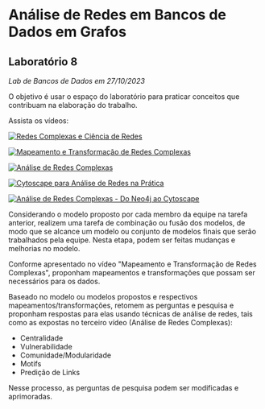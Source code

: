 # Análise de Redes em Bancos de Dados em Grafos
## Laboratório 8
*Lab de Bancos de Dados em 27/10/2023*

O objetivo é usar o espaço do laboratório para praticar conceitos que contribuam na elaboração do trabalho.

Assista os vídeos:

[![Redes Complexas e Ciência de Redes](https://img.youtube.com/vi/U1Ij0hMN_IA/0.jpg)](https://youtu.be/U1Ij0hMN_IA)

[![Mapeamento e Transformação de Redes Complexas](https://img.youtube.com/vi/atmKU5NuHSA/0.jpg)](https://youtu.be/atmKU5NuHSA)

[![Análise de Redes Complexas](https://img.youtube.com/vi/ZmTPfSW6V9s/0.jpg)](https://youtu.be/ZmTPfSW6V9s)

[![Cytoscape para Análise de Redes na Prática](https://img.youtube.com/vi/cqqE_fN0jZU/0.jpg)](https://youtu.be/cqqE_fN0jZU)

[![Análise de Redes Complexas - Do Neo4j ao Cytoscape](https://img.youtube.com/vi/FrDRfI-ZtHg/0.jpg)](https://youtu.be/FrDRfI-ZtHg)

Considerando o modelo proposto por cada membro da equipe na tarefa anterior, realizem uma tarefa de combinação ou fusão dos modelos, de modo que se alcance um modelo ou conjunto de modelos finais que serão trabalhados pela equipe. Nesta etapa, podem ser feitas mudanças e melhorias no modelo.

Conforme apresentado no vídeo "Mapeamento e Transformação de Redes Complexas", proponham mapeamentos e transformações que possam ser necessários para os dados.

Baseado no modelo ou modelos propostos e respectivos mapeamentos/transformações, retomem as perguntas e pesquisa e proponham respostas para elas usando técnicas de análise de redes, tais como as expostas no terceiro vídeo (Análise de Redes Complexas):
* Centralidade
* Vulnerabilidade
* Comunidade/Modularidade
* Motifs
* Predição de Links

Nesse processo, as perguntas de pesquisa podem ser modificadas e aprimoradas.
